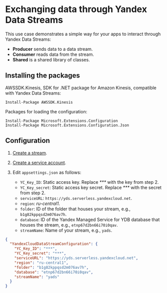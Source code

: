 # Exchanging data through Yandex Data Streams

This use case demonstrates a simple way for your apps to interact through Yandex Data Streams:
* __Producer__ sends data to a data stream.
* __Consumer__ reads data from the stream.
* __Shared__ is a shared library of classes.

## Installing the packages

AWSSDK.Kinesis, SDK for .NET package for Amazon Kinesis, compatible with Yandex Data Streams:

```
Install-Package AWSSDK.Kinesis
```

Packages for loading the configuration:
```
Install-Package Microsoft.Extensions.Configuration
Install-Package Microsoft.Extensions.Configuration.Json
```

## Configuration

1. [Create a stream](https://yandex.cloud/en/docs/data-streams/operations/manage-streams).
1. [Create a service account](https://yandex.cloud/en/docs/data-streams/quickstart/).
1. Edit `appsettings.json` as follows:

    * `YC_Key_ID`: Static access key. Replace _***_ with the key from step 2.
    * `YC_Key_secret`: Static access key secret. Replace _***_ with the secret from step 2.
    * `serviceURL`: `https://yds.serverless.yandexcloud.net`.
    * `region`: _ru-central1_.
    * `folder`: ID of the folder that houses your stream, e.g., `b1g82kppqsd2m076av7h`.
    * `database`: ID of the Yandex Managed Service for YDB database that houses the stream, e.g., `etnp67d2bn66i70i0qav`.
    * `streamName`: Name of your stream, e.g., `yads`.

```json
{
  "YandexCloudDataStreamConfiguration": {
    "YC_Key_ID": "***",
    "YC_Key_secret": "***",
    "serviceURL": "https://yds.serverless.yandexcloud.net",
    "region": "ru-central1",
    "folder": "b1g82kppqsd2m076av7h",
    "database": "etnp67d2bn66i70i0qav",
    "streamName": "yads"
  }
}
```

